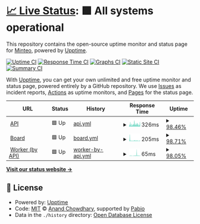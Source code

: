 # [📈 Live Status](https://minteo-wagmi.github.io/monitoring-apps): <!--live status--> **🟩 All systems operational**

This repository contains the open-source uptime monitor and status page for [Minteo](https://minteo.com), powered by [Upptime](https://github.com/upptime/upptime).

[![Uptime CI](https://github.com/minteo-wagmi/monitoring-apps/workflows/Uptime%20CI/badge.svg)](https://github.com/minteo-wagmi/monitoring-apps/actions?query=workflow%3A%22Uptime+CI%22)
[![Response Time CI](https://github.com/minteo-wagmi/monitoring-apps/workflows/Response%20Time%20CI/badge.svg)](https://github.com/minteo-wagmi/monitoring-apps/actions?query=workflow%3A%22Response+Time+CI%22)
[![Graphs CI](https://github.com/minteo-wagmi/monitoring-apps/workflows/Graphs%20CI/badge.svg)](https://github.com/minteo-wagmi/monitoring-apps/actions?query=workflow%3A%22Graphs+CI%22)
[![Static Site CI](https://github.com/minteo-wagmi/monitoring-apps/workflows/Static%20Site%20CI/badge.svg)](https://github.com/minteo-wagmi/monitoring-apps/actions?query=workflow%3A%22Static+Site+CI%22)
[![Summary CI](https://github.com/minteo-wagmi/monitoring-apps/workflows/Summary%20CI/badge.svg)](https://github.com/minteo-wagmi/monitoring-apps/actions?query=workflow%3A%22Summary+CI%22)

With [Upptime](https://upptime.js.org), you can get your own unlimited and free uptime monitor and status page, powered entirely by a GitHub repository. We use [Issues](https://github.com/minteo-wagmi/monitoring-apps/issues) as incident reports, [Actions](https://github.com/minteo-wagmi/monitoring-apps/actions) as uptime monitors, and [Pages](https://minteo-wagmi.github.io/monitoring-apps) for the status page.

<!--start: status pages-->
<!-- This summary is generated by Upptime (https://github.com/upptime/upptime) -->
<!-- Do not edit this manually, your changes will be overwritten -->
<!-- prettier-ignore -->
| URL | Status | History | Response Time | Uptime |
| --- | ------ | ------- | ------------- | ------ |
| <img alt="" src="https://raw.githubusercontent.com/minteo-wagmi/monitoring-apps/master/assets/favicon.ico" height="13"> [API](https://api.minteo.finance/v1/health) | 🟩 Up | [api.yml](https://github.com/minteo-wagmi/monitoring-apps/commits/HEAD/history/api.yml) | <details><summary><img alt="Response time graph" src="./graphs/api/response-time-week.png" height="20"> 326ms</summary><br><a href="https://minteo-wagmi.github.io/monitoring-apps/history/api"><img alt="Response time 432" src="https://img.shields.io/endpoint?url=https%3A%2F%2Fraw.githubusercontent.com%2Fminteo-wagmi%2Fmonitoring-apps%2FHEAD%2Fapi%2Fapi%2Fresponse-time.json"></a><br><a href="https://minteo-wagmi.github.io/monitoring-apps/history/api"><img alt="24-hour response time 311" src="https://img.shields.io/endpoint?url=https%3A%2F%2Fraw.githubusercontent.com%2Fminteo-wagmi%2Fmonitoring-apps%2FHEAD%2Fapi%2Fapi%2Fresponse-time-day.json"></a><br><a href="https://minteo-wagmi.github.io/monitoring-apps/history/api"><img alt="7-day response time 326" src="https://img.shields.io/endpoint?url=https%3A%2F%2Fraw.githubusercontent.com%2Fminteo-wagmi%2Fmonitoring-apps%2FHEAD%2Fapi%2Fapi%2Fresponse-time-week.json"></a><br><a href="https://minteo-wagmi.github.io/monitoring-apps/history/api"><img alt="30-day response time 442" src="https://img.shields.io/endpoint?url=https%3A%2F%2Fraw.githubusercontent.com%2Fminteo-wagmi%2Fmonitoring-apps%2FHEAD%2Fapi%2Fapi%2Fresponse-time-month.json"></a><br><a href="https://minteo-wagmi.github.io/monitoring-apps/history/api"><img alt="1-year response time 432" src="https://img.shields.io/endpoint?url=https%3A%2F%2Fraw.githubusercontent.com%2Fminteo-wagmi%2Fmonitoring-apps%2FHEAD%2Fapi%2Fapi%2Fresponse-time-year.json"></a></details> | <details><summary><a href="https://minteo-wagmi.github.io/monitoring-apps/history/api">98.46%</a></summary><a href="https://minteo-wagmi.github.io/monitoring-apps/history/api"><img alt="All-time uptime 98.87%" src="https://img.shields.io/endpoint?url=https%3A%2F%2Fraw.githubusercontent.com%2Fminteo-wagmi%2Fmonitoring-apps%2FHEAD%2Fapi%2Fapi%2Fuptime.json"></a><br><a href="https://minteo-wagmi.github.io/monitoring-apps/history/api"><img alt="24-hour uptime 97.13%" src="https://img.shields.io/endpoint?url=https%3A%2F%2Fraw.githubusercontent.com%2Fminteo-wagmi%2Fmonitoring-apps%2FHEAD%2Fapi%2Fapi%2Fuptime-day.json"></a><br><a href="https://minteo-wagmi.github.io/monitoring-apps/history/api"><img alt="7-day uptime 98.46%" src="https://img.shields.io/endpoint?url=https%3A%2F%2Fraw.githubusercontent.com%2Fminteo-wagmi%2Fmonitoring-apps%2FHEAD%2Fapi%2Fapi%2Fuptime-week.json"></a><br><a href="https://minteo-wagmi.github.io/monitoring-apps/history/api"><img alt="30-day uptime 98.58%" src="https://img.shields.io/endpoint?url=https%3A%2F%2Fraw.githubusercontent.com%2Fminteo-wagmi%2Fmonitoring-apps%2FHEAD%2Fapi%2Fapi%2Fuptime-month.json"></a><br><a href="https://minteo-wagmi.github.io/monitoring-apps/history/api"><img alt="1-year uptime 98.87%" src="https://img.shields.io/endpoint?url=https%3A%2F%2Fraw.githubusercontent.com%2Fminteo-wagmi%2Fmonitoring-apps%2FHEAD%2Fapi%2Fapi%2Fuptime-year.json"></a></details>
| <img alt="" src="https://raw.githubusercontent.com/minteo-wagmi/monitoring-apps/master/assets/favicon.ico" height="13"> [Board](https://board.minteo.com/api/health) | 🟩 Up | [board.yml](https://github.com/minteo-wagmi/monitoring-apps/commits/HEAD/history/board.yml) | <details><summary><img alt="Response time graph" src="./graphs/board/response-time-week.png" height="20"> 205ms</summary><br><a href="https://minteo-wagmi.github.io/monitoring-apps/history/board"><img alt="Response time 454" src="https://img.shields.io/endpoint?url=https%3A%2F%2Fraw.githubusercontent.com%2Fminteo-wagmi%2Fmonitoring-apps%2FHEAD%2Fapi%2Fboard%2Fresponse-time.json"></a><br><a href="https://minteo-wagmi.github.io/monitoring-apps/history/board"><img alt="24-hour response time 226" src="https://img.shields.io/endpoint?url=https%3A%2F%2Fraw.githubusercontent.com%2Fminteo-wagmi%2Fmonitoring-apps%2FHEAD%2Fapi%2Fboard%2Fresponse-time-day.json"></a><br><a href="https://minteo-wagmi.github.io/monitoring-apps/history/board"><img alt="7-day response time 205" src="https://img.shields.io/endpoint?url=https%3A%2F%2Fraw.githubusercontent.com%2Fminteo-wagmi%2Fmonitoring-apps%2FHEAD%2Fapi%2Fboard%2Fresponse-time-week.json"></a><br><a href="https://minteo-wagmi.github.io/monitoring-apps/history/board"><img alt="30-day response time 493" src="https://img.shields.io/endpoint?url=https%3A%2F%2Fraw.githubusercontent.com%2Fminteo-wagmi%2Fmonitoring-apps%2FHEAD%2Fapi%2Fboard%2Fresponse-time-month.json"></a><br><a href="https://minteo-wagmi.github.io/monitoring-apps/history/board"><img alt="1-year response time 454" src="https://img.shields.io/endpoint?url=https%3A%2F%2Fraw.githubusercontent.com%2Fminteo-wagmi%2Fmonitoring-apps%2FHEAD%2Fapi%2Fboard%2Fresponse-time-year.json"></a></details> | <details><summary><a href="https://minteo-wagmi.github.io/monitoring-apps/history/board">98.71%</a></summary><a href="https://minteo-wagmi.github.io/monitoring-apps/history/board"><img alt="All-time uptime 99.53%" src="https://img.shields.io/endpoint?url=https%3A%2F%2Fraw.githubusercontent.com%2Fminteo-wagmi%2Fmonitoring-apps%2FHEAD%2Fapi%2Fboard%2Fuptime.json"></a><br><a href="https://minteo-wagmi.github.io/monitoring-apps/history/board"><img alt="24-hour uptime 97.12%" src="https://img.shields.io/endpoint?url=https%3A%2F%2Fraw.githubusercontent.com%2Fminteo-wagmi%2Fmonitoring-apps%2FHEAD%2Fapi%2Fboard%2Fuptime-day.json"></a><br><a href="https://minteo-wagmi.github.io/monitoring-apps/history/board"><img alt="7-day uptime 98.71%" src="https://img.shields.io/endpoint?url=https%3A%2F%2Fraw.githubusercontent.com%2Fminteo-wagmi%2Fmonitoring-apps%2FHEAD%2Fapi%2Fboard%2Fuptime-week.json"></a><br><a href="https://minteo-wagmi.github.io/monitoring-apps/history/board"><img alt="30-day uptime 99.41%" src="https://img.shields.io/endpoint?url=https%3A%2F%2Fraw.githubusercontent.com%2Fminteo-wagmi%2Fmonitoring-apps%2FHEAD%2Fapi%2Fboard%2Fuptime-month.json"></a><br><a href="https://minteo-wagmi.github.io/monitoring-apps/history/board"><img alt="1-year uptime 99.53%" src="https://img.shields.io/endpoint?url=https%3A%2F%2Fraw.githubusercontent.com%2Fminteo-wagmi%2Fmonitoring-apps%2FHEAD%2Fapi%2Fboard%2Fuptime-year.json"></a></details>
| <img alt="" src="https://raw.githubusercontent.com/minteo-wagmi/monitoring-apps/master/assets/favicon.ico" height="13"> [Worker (by API)](https://api.minteo.finance/v1/health/worker) | 🟩 Up | [worker-by-api.yml](https://github.com/minteo-wagmi/monitoring-apps/commits/HEAD/history/worker-by-api.yml) | <details><summary><img alt="Response time graph" src="./graphs/worker-by-api/response-time-week.png" height="20"> 65ms</summary><br><a href="https://minteo-wagmi.github.io/monitoring-apps/history/worker-by-api"><img alt="Response time 92" src="https://img.shields.io/endpoint?url=https%3A%2F%2Fraw.githubusercontent.com%2Fminteo-wagmi%2Fmonitoring-apps%2FHEAD%2Fapi%2Fworker-by-api%2Fresponse-time.json"></a><br><a href="https://minteo-wagmi.github.io/monitoring-apps/history/worker-by-api"><img alt="24-hour response time 42" src="https://img.shields.io/endpoint?url=https%3A%2F%2Fraw.githubusercontent.com%2Fminteo-wagmi%2Fmonitoring-apps%2FHEAD%2Fapi%2Fworker-by-api%2Fresponse-time-day.json"></a><br><a href="https://minteo-wagmi.github.io/monitoring-apps/history/worker-by-api"><img alt="7-day response time 65" src="https://img.shields.io/endpoint?url=https%3A%2F%2Fraw.githubusercontent.com%2Fminteo-wagmi%2Fmonitoring-apps%2FHEAD%2Fapi%2Fworker-by-api%2Fresponse-time-week.json"></a><br><a href="https://minteo-wagmi.github.io/monitoring-apps/history/worker-by-api"><img alt="30-day response time 97" src="https://img.shields.io/endpoint?url=https%3A%2F%2Fraw.githubusercontent.com%2Fminteo-wagmi%2Fmonitoring-apps%2FHEAD%2Fapi%2Fworker-by-api%2Fresponse-time-month.json"></a><br><a href="https://minteo-wagmi.github.io/monitoring-apps/history/worker-by-api"><img alt="1-year response time 92" src="https://img.shields.io/endpoint?url=https%3A%2F%2Fraw.githubusercontent.com%2Fminteo-wagmi%2Fmonitoring-apps%2FHEAD%2Fapi%2Fworker-by-api%2Fresponse-time-year.json"></a></details> | <details><summary><a href="https://minteo-wagmi.github.io/monitoring-apps/history/worker-by-api">98.05%</a></summary><a href="https://minteo-wagmi.github.io/monitoring-apps/history/worker-by-api"><img alt="All-time uptime 98.37%" src="https://img.shields.io/endpoint?url=https%3A%2F%2Fraw.githubusercontent.com%2Fminteo-wagmi%2Fmonitoring-apps%2FHEAD%2Fapi%2Fworker-by-api%2Fuptime.json"></a><br><a href="https://minteo-wagmi.github.io/monitoring-apps/history/worker-by-api"><img alt="24-hour uptime 97.12%" src="https://img.shields.io/endpoint?url=https%3A%2F%2Fraw.githubusercontent.com%2Fminteo-wagmi%2Fmonitoring-apps%2FHEAD%2Fapi%2Fworker-by-api%2Fuptime-day.json"></a><br><a href="https://minteo-wagmi.github.io/monitoring-apps/history/worker-by-api"><img alt="7-day uptime 98.05%" src="https://img.shields.io/endpoint?url=https%3A%2F%2Fraw.githubusercontent.com%2Fminteo-wagmi%2Fmonitoring-apps%2FHEAD%2Fapi%2Fworker-by-api%2Fuptime-week.json"></a><br><a href="https://minteo-wagmi.github.io/monitoring-apps/history/worker-by-api"><img alt="30-day uptime 98.33%" src="https://img.shields.io/endpoint?url=https%3A%2F%2Fraw.githubusercontent.com%2Fminteo-wagmi%2Fmonitoring-apps%2FHEAD%2Fapi%2Fworker-by-api%2Fuptime-month.json"></a><br><a href="https://minteo-wagmi.github.io/monitoring-apps/history/worker-by-api"><img alt="1-year uptime 98.37%" src="https://img.shields.io/endpoint?url=https%3A%2F%2Fraw.githubusercontent.com%2Fminteo-wagmi%2Fmonitoring-apps%2FHEAD%2Fapi%2Fworker-by-api%2Fuptime-year.json"></a></details>

<!--end: status pages-->

[**Visit our status website →**](https://minteo-wagmi.github.io/monitoring-apps)

## 📄 License

- Powered by: [Upptime](https://github.com/upptime/upptime)
- Code: [MIT](./LICENSE) © [Anand Chowdhary](https://anandchowdhary.com), supported by [Pabio](https://pabio.com)
- Data in the `./history` directory: [Open Database License](https://opendatacommons.org/licenses/odbl/1-0/)
